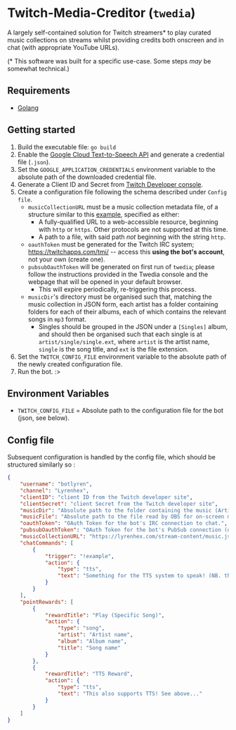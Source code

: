 # Twitch-Media-Creditor (`twedia`)

A largely self-contained solution for Twitch streamers* to play curated music collections on streams whilst providing credits both onscreen and in chat (with appropriate YouTube URLs).

(* This software was built for a specific use-case. Some steps *may* be somewhat technical.)

## Requirements

- [Golang](https://go.dev)

## Getting started

1. Build the executable file: `go build`
2. Enable the [Google Cloud Text-to-Speech API](https://console.cloud.google.com/apis/api/texttospeech.googleapis.com/overview) and generate a credential file (`.json`).
3. Set the `GOOGLE_APPLICATION_CREDENTIALS` environment variable to the absolute path of the downloaded credential file.
4. Generate a Client ID and Secret from [Twitch Developer console](https://dev.twitch.tv).
5. Create a configuration file following the schema described under `Config file`.
    - `musicCollectionURL` must be a music collection metadata file, of a structure similar to this [example](https://lyrenhex.com/stream-content/music.json), specified as either:
        - A fully-qualified URL to a web-accessible resource, beginning with `http` or `https`. Other protocols are not supported at this time.
        - A path to a file, with said path *not* beginning with the string `http`.
    - `oauthToken` must be generated for the Twitch IRC system; https://twitchapps.com/tmi/ -- access this **using the bot's account**, not your own (create one).
    - `pubsubOauthToken` will be generated on first run of `twedia`; please follow the instructions provided in the Twedia console and the webpage that will be opened in your default browser.
        - This will expire periodically, re-triggering this process.
    - `musicDir`'s directory must be organised such that, matching the music collection in JSON form, each artist has a folder containing folders for each of their albums, each of which contains the relevant songs in `mp3` format.
        - Singles should be grouped in the JSON under a `[Singles]` album, and should then be organised such that each single is at `artist/single/single.ext`, where `artist` is the artist name, `single` is the song title, and `ext` is the file extension.
6. Set the `TWITCH_CONFIG_FILE` environment variable to the absolute path of the newly created configuration file.
7. Run the bot. :>

## Environment Variables

- `TWITCH_CONFIG_FILE` = Absolute path to the configuration file for the bot (json, see below).

## Config file

Subsequent configuration is handled by the config file, which should be structured similarly so :

```json
{
    "username": "botlyren",
    "channel": "Lyrenhex",
    "clientID": "client ID from the Twitch developer site",
    "clientSecret": "client Secret from the Twitch developer site",
    "musicDir": "Absolute path to the folder containing the music (Artist -> Album -> Song.mp3)",
    "musicFile": "Absolute path to the file read by OBS for on-screen music credit.",
    "oauthToken": "OAuth Token for the bot's IRC connection to chat.",
    "pubsubOauthToken": "OAuth Token for the bot's PubSub connection (different to above -- this is generated using the web auth flow on first run, and does not need to be included in the config file when first running the application)",
    "musicCollectionURL": "https://lyrenhex.com/stream-content/music.json (replace with your own :) - this may be a local file path!)",
    "chatCommands": [
        {
            "trigger": "!example",
            "action": {
                "type": "tts",
                "text": "Something for the TTS system to speak! (NB. this uses Google Cloud; please see steps 2 and 3, and/or their docs for the Go library, to set this up)"
            }
        }
    ],
    "pointRewards": [
        {
            "rewardTitle": "Play (Specific Song)",
            "action": {
                "type": "song",
                "artist": "Artist name",
                "album": "Album name",
                "title": "Song name"
            }
        },
        {
            "rewardTitle": "TTS Reward",
            "action": {
                "type": "tts",
                "text": "This also supports TTS! See above..."
            }
        }
    ]
}
```
